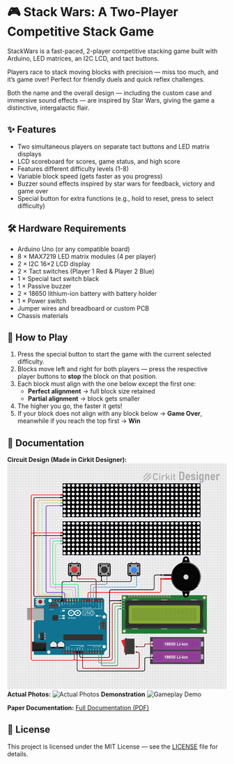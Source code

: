 # 🎮 Stack Wars: A Two-Player Competitive Stack Game

StackWars is a fast-paced, 2-player competitive stacking game built with Arduino, LED matrices, an I2C LCD, and tact buttons.

Players race to stack moving blocks with precision — miss too much, and it’s game over!
Perfect for friendly duels and quick reflex challenges.

Both the name and the overall design — including the custom case and immersive sound effects — are inspired by Star Wars, giving the game a distinctive, intergalactic flair.

## ✨ Features
- Two simultaneous players on separate tact buttons and LED matrix displays
- LCD scoreboard for scores, game status, and high score
- Features different difficulty levels (1-8)
- Variable block speed (gets faster as you progress)
- Buzzer sound effects inspired by star wars for feedback, victory and game over
- Special button for extra functions (e.g., hold to reset, press to select difficulty)


## 🛠 Hardware Requirements
- Arduino Uno (or any compatible board)
- 8 × MAX7219 LED matrix modules (4 per player)
- 2 × I2C 16×2 LCD display 
- 2 × Tact switches (Player 1 Red & Player 2 Blue)
- 1 × Special tact switch black
- 1 × Passive buzzer
- 2 × 18650 lithium-ion battery with battery holder
- 1 × Power switch
- Jumper wires and breadboard or custom PCB
- Chassis materials

## 🎯 How to Play
1. Press the special button to start the game with the current selected difficulty.
2. Blocks move left and right for both players — press the respective player buttons to **stop** the block on that position.
3. Each block must align with the one below except the first one:
   - **Perfect alignment** → full block size retained
   - **Partial alignment** → block gets smaller
4. The higher you go, the faster it gets!
5. If your block does not align with any block below → **Game Over**, meanwhile if you reach the top first → **Win**

## 📸 Documentation
**Circuit Design (Made in Cirkit Designer):**
![Circuit Image](/Circuit%20Image.png)
**Actual Photos:**
![Actual Photos](/StackWarsRealPhoto.gif)
**Demonstration**
<img src="DemoPlay.gif" alt="Gameplay Demo" width="800">

**Paper Documentation:**
[Full Documentation (PDF)](/StackWarsPaper.pdf)

## 📜 License
This project is licensed under the MIT License — see the [LICENSE](LICENSE) file for details.

